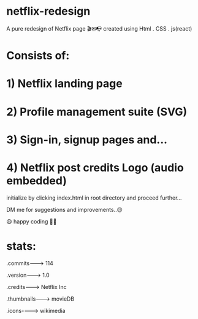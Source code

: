 # netflix-redesign

A pure redesign of Netflix page 🎬✉📭
created using Html . CSS . js(react) 

# Consists of: 
# 1) Netflix landing page  
# 2) Profile management suite (SVG)
# 3) Sign-in, signup pages and...
# 4) Netflix post credits Logo (audio embedded)

initialize by clicking index.html in root directory and proceed further...

DM me for suggestions and improvements..😍

😃 happy coding 👨‍💻


# stats: 
  .commits---> 114
  
  .version---> 1.0
  
  .credits---> Netflix Inc
  
  .thumbnails---> movieDB
  
  .icons----> wikimedia
  
